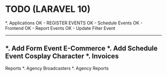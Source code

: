 # TODO (LARAVEL 10)
*. Applications
OK - REGISTER EVENTS
OK - Schedule Events
OK - Frontend
OK - Report Events
OK - Update Filter Event

------------------------
*. Add Form Event E-Commerce
*. Add Schedule Event Cosplay Character
*. Invoices
------------------------
Reports
*. Agency Broadcasters
*. Agency Reports
